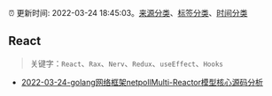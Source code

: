 :alarm_clock: 更新时间: 2022-03-24 18:45:03。[来源分类](../README.md)、[标签分类](../TAGS.md)、[时间分类](../TIMELINE.md)

## React


> 关键字：`React`、`Rax`、`Nerv`、`Redux`、`useEffect`、`Hooks`



- [2022-03-24-golang网络框架netpollMulti-Reactor模型核心源码分析](https://toutiao.io/k/s1obguw) 